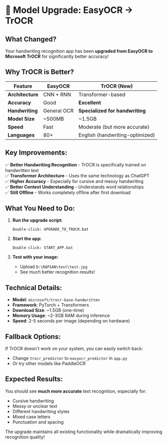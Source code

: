 # 🚀 Model Upgrade: EasyOCR → TrOCR

## What Changed?

Your handwriting recognition app has been **upgraded from EasyOCR to Microsoft TrOCR** for significantly better accuracy!

## Why TrOCR is Better?

| Feature | EasyOCR | TrOCR (New) |
|---------|---------|-------------|
| **Architecture** | CNN + RNN | Transformer-based |
| **Accuracy** | Good | **Excellent** |
| **Handwriting** | General OCR | **Specialized for handwriting** |
| **Model Size** | ~500MB | ~1.5GB |
| **Speed** | Fast | Moderate (but more accurate) |
| **Languages** | 80+ | English (handwriting-optimized) |

## Key Improvements:

✅ **Better Handwriting Recognition** - TrOCR is specifically trained on handwritten text  
✅ **Transformer Architecture** - Uses the same technology as ChatGPT  
✅ **Higher Accuracy** - Especially for cursive and messy handwriting  
✅ **Better Context Understanding** - Understands word relationships  
✅ **Still Offline** - Works completely offline after first download  

## What You Need to Do:

1. **Run the upgrade script:**
   ```
   Double-click: UPGRADE_TO_TROCR.bat
   ```

2. **Start the app:**
   ```
   Double-click: START_APP.bat
   ```

3. **Test with your image:**
   - Upload `D:\RAFSAN\test\test.jpg`
   - See much better recognition results!

## Technical Details:

- **Model**: `microsoft/trocr-base-handwritten`
- **Framework**: PyTorch + Transformers
- **Download Size**: ~1.5GB (one-time)
- **Memory Usage**: ~2-3GB RAM during inference
- **Speed**: 2-5 seconds per image (depending on hardware)

## Fallback Options:

If TrOCR doesn't work on your system, you can easily switch back:
- Change `trocr_predictor` to `easyocr_predictor` in `app.py`
- Or try other models like PaddleOCR

## Expected Results:

You should see **much more accurate** text recognition, especially for:
- Cursive handwriting
- Messy or unclear text
- Different handwriting styles
- Mixed case letters
- Punctuation and spacing

The upgrade maintains all existing functionality while dramatically improving recognition quality!
